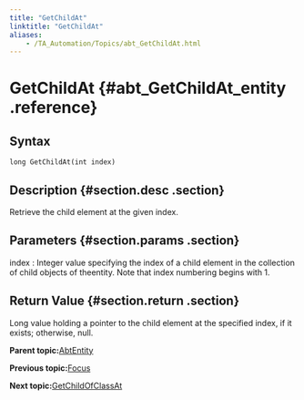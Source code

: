 ```yaml
--- 
title: "GetChildAt"
linktitle: "GetChildAt"
aliases: 
    - /TA_Automation/Topics/abt_GetChildAt.html
---
```

# GetChildAt {#abt_GetChildAt_entity .reference}

## Syntax

`long GetChildAt(int index)`

## Description {#section.desc .section}

Retrieve the child element at the given index.

## Parameters {#section.params .section}

index
:   Integer value specifying the index of a child element in the collection of child objects of theentity. Note that index numbering begins with 1.

## Return Value {#section.return .section}

Long value holding a pointer to the child element at the specified index, if it exists; otherwise, null.

**Parent topic:**[AbtEntity](../../TA_Automation/Topics/abt_AbtEntity.html)

**Previous topic:**[Focus](../../TA_Automation/Topics/abt_Focus.html)

**Next topic:**[GetChildOfClassAt](../../TA_Automation/Topics/abt_getChildOfClassAt.html)

